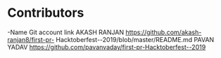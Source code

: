 # Contributors
-Name          Git account link
AKASH RANJAN   https://github.com/akash-ranjan8/first-pr- Hacktoberfest--2019/blob/master/README.md
PAVAN YADAV	   https://github.com/pavanvaday/first-pr-Hacktoberfest--2019